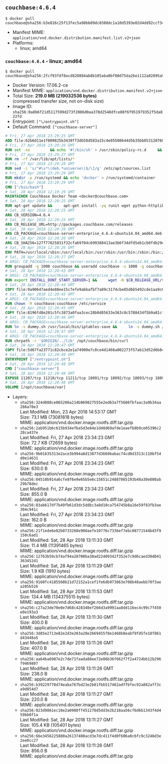 ## `couchbase:4.6.4`

```console
$ docker pull couchbase@sha256:b3e816c25f13fec5a98bb89dc0388dc1a10d5393e02d4dd92ccf349b82fb1b52
```

-	Manifest MIME: `application/vnd.docker.distribution.manifest.list.v2+json`
-	Platforms:
	-	linux; amd64

### `couchbase:4.6.4` - linux; amd64

```console
$ docker pull couchbase@sha256:2fcf93fdf8acd820884ab8b105aba0bf00d75da2be1112a02895a99cc4c1f013
```

-	Docker Version: 17.06.2-ce
-	Manifest MIME: `application/vnd.docker.distribution.manifest.v2+json`
-	Total Size: **219.0 MB (219032536 bytes)**  
	(compressed transfer size, not on-disk size)
-	Image ID: `sha256:0a8b6f21d5117599d273f2086d0aa378d2548dfce08f6f951979352f5da822fd`
-	Entrypoint: `["\/entrypoint.sh"]`
-	Default Command: `["couchbase-server"]`

```dockerfile
# Fri, 27 Apr 2018 23:29:25 GMT
ADD file:62b6d11e1f009825b3439ff3db58d583a15c4e05508644d5b35bb05312076029 in / 
# Fri, 27 Apr 2018 23:29:26 GMT
RUN set -xe 		&& echo '#!/bin/sh' > /usr/sbin/policy-rc.d 	&& echo 'exit 101' >> /usr/sbin/policy-rc.d 	&& chmod +x /usr/sbin/policy-rc.d 		&& dpkg-divert --local --rename --add /sbin/initctl 	&& cp -a /usr/sbin/policy-rc.d /sbin/initctl 	&& sed -i 's/^exit.*/exit 0/' /sbin/initctl 		&& echo 'force-unsafe-io' > /etc/dpkg/dpkg.cfg.d/docker-apt-speedup 		&& echo 'DPkg::Post-Invoke { "rm -f /var/cache/apt/archives/*.deb /var/cache/apt/archives/partial/*.deb /var/cache/apt/*.bin || true"; };' > /etc/apt/apt.conf.d/docker-clean 	&& echo 'APT::Update::Post-Invoke { "rm -f /var/cache/apt/archives/*.deb /var/cache/apt/archives/partial/*.deb /var/cache/apt/*.bin || true"; };' >> /etc/apt/apt.conf.d/docker-clean 	&& echo 'Dir::Cache::pkgcache ""; Dir::Cache::srcpkgcache "";' >> /etc/apt/apt.conf.d/docker-clean 		&& echo 'Acquire::Languages "none";' > /etc/apt/apt.conf.d/docker-no-languages 		&& echo 'Acquire::GzipIndexes "true"; Acquire::CompressionTypes::Order:: "gz";' > /etc/apt/apt.conf.d/docker-gzip-indexes 		&& echo 'Apt::AutoRemove::SuggestsImportant "false";' > /etc/apt/apt.conf.d/docker-autoremove-suggests
# Fri, 27 Apr 2018 23:29:27 GMT
RUN rm -rf /var/lib/apt/lists/*
# Fri, 27 Apr 2018 23:29:28 GMT
RUN sed -i 's/^#\s*\(deb.*universe\)$/\1/g' /etc/apt/sources.list
# Fri, 27 Apr 2018 23:29:29 GMT
RUN mkdir -p /run/systemd && echo 'docker' > /run/systemd/container
# Fri, 27 Apr 2018 23:29:29 GMT
CMD ["/bin/bash"]
# Sat, 28 Apr 2018 12:19:29 GMT
MAINTAINER Couchbase Docker Team <docker@couchbase.com>
# Sat, 28 Apr 2018 12:20:25 GMT
RUN apt-get update &&     apt-get install -yq runit wget python-httplib2 chrpath     lsof lshw sysstat net-tools numactl  &&     apt-get autoremove && apt-get clean &&     rm -rf /var/lib/apt/lists/* /tmp/* /var/tmp/*
# Sat, 28 Apr 2018 12:20:25 GMT
ARG CB_VERSION=4.6.4
# Sat, 28 Apr 2018 12:20:25 GMT
ARG CB_RELEASE_URL=http://packages.couchbase.com/releases
# Sat, 28 Apr 2018 12:20:26 GMT
ARG CB_PACKAGE=couchbase-server-enterprise_4.6.4-ubuntu14.04_amd64.deb
# Sat, 28 Apr 2018 12:20:26 GMT
ARG CB_SHA256=127f77825831f32cfa69704c699388413ae3b6f34dfd5eb1cb0fdb29e6a73579
# Sat, 28 Apr 2018 12:20:26 GMT
ENV PATH=/usr/local/sbin:/usr/local/bin:/usr/sbin:/usr/bin:/sbin:/bin:/opt/couchbase/bin:/opt/couchbase/bin/tools:/opt/couchbase/bin/install
# Sat, 28 Apr 2018 12:20:27 GMT
# ARGS: CB_PACKAGE=couchbase-server-enterprise_4.6.4-ubuntu14.04_amd64.deb CB_RELEASE_URL=http://packages.couchbase.com/releases CB_SHA256=127f77825831f32cfa69704c699388413ae3b6f34dfd5eb1cb0fdb29e6a73579 CB_VERSION=4.6.4
RUN groupadd -g 1000 couchbase && useradd couchbase -u 1000 -g couchbase -M
# Sat, 28 Apr 2018 12:20:43 GMT
# ARGS: CB_PACKAGE=couchbase-server-enterprise_4.6.4-ubuntu14.04_amd64.deb CB_RELEASE_URL=http://packages.couchbase.com/releases CB_SHA256=127f77825831f32cfa69704c699388413ae3b6f34dfd5eb1cb0fdb29e6a73579 CB_VERSION=4.6.4
RUN export INSTALL_DONT_START_SERVER=1 &&     wget -N $CB_RELEASE_URL/$CB_VERSION/$CB_PACKAGE &&     echo "$CB_SHA256  $CB_PACKAGE" | sha256sum -c - &&     dpkg -i ./$CB_PACKAGE && rm -f ./$CB_PACKAGE
# Sat, 28 Apr 2018 12:20:44 GMT
COPY file:9a90647aed4e88ee15c7efe9abbafbf7a89c3174cbe85d6b5492cde1aa9c6355 in /etc/service/couchbase-server/run 
# Sat, 28 Apr 2018 12:20:45 GMT
# ARGS: CB_PACKAGE=couchbase-server-enterprise_4.6.4-ubuntu14.04_amd64.deb CB_RELEASE_URL=http://packages.couchbase.com/releases CB_SHA256=127f77825831f32cfa69704c699388413ae3b6f34dfd5eb1cb0fdb29e6a73579 CB_VERSION=4.6.4
RUN chown -R couchbase:couchbase /etc/service
# Sat, 28 Apr 2018 12:20:45 GMT
COPY file:8196fd8e201c5fc3873a0faa3cec28b0d85633e363c0c5788434f5b9a81cfa5b in /usr/local/bin/ 
# Sat, 28 Apr 2018 12:20:46 GMT
# ARGS: CB_PACKAGE=couchbase-server-enterprise_4.6.4-ubuntu14.04_amd64.deb CB_RELEASE_URL=http://packages.couchbase.com/releases CB_SHA256=127f77825831f32cfa69704c699388413ae3b6f34dfd5eb1cb0fdb29e6a73579 CB_VERSION=4.6.4
RUN ln -s dummy.sh /usr/local/bin/iptables-save &&     ln -s dummy.sh /usr/local/bin/lvdisplay &&     ln -s dummy.sh /usr/local/bin/vgdisplay &&     ln -s dummy.sh /usr/local/bin/pvdisplay
# Sat, 28 Apr 2018 12:20:47 GMT
# ARGS: CB_PACKAGE=couchbase-server-enterprise_4.6.4-ubuntu14.04_amd64.deb CB_RELEASE_URL=http://packages.couchbase.com/releases CB_SHA256=127f77825831f32cfa69704c699388413ae3b6f34dfd5eb1cb0fdb29e6a73579 CB_VERSION=4.6.4
RUN chrpath -r '$ORIGIN/../lib' /opt/couchbase/bin/curl
# Sat, 28 Apr 2018 12:20:47 GMT
COPY file:5d67fa23771c82cbce2e1a74900e7c0ce4d1466a002273f57ab13d52d6b844b3 in / 
# Sat, 28 Apr 2018 12:20:48 GMT
ENTRYPOINT ["/entrypoint.sh"]
# Sat, 28 Apr 2018 12:20:48 GMT
CMD ["couchbase-server"]
# Sat, 28 Apr 2018 12:20:48 GMT
EXPOSE 11207/tcp 11210/tcp 11211/tcp 18091/tcp 18092/tcp 18093/tcp 18094/tcp 8091/tcp 8092/tcp 8093/tcp 8094/tcp
# Sat, 28 Apr 2018 12:20:48 GMT
VOLUME [/opt/couchbase/var]
```

-	Layers:
	-	`sha256:324d088ce065206a214b069827555e2ed63a7f5686fbfaac3a9b34aa286a78e3`  
		Last Modified: Mon, 23 Apr 2018 14:53:17 GMT  
		Size: 73.1 MB (73081818 bytes)  
		MIME: application/vnd.docker.image.rootfs.diff.tar.gzip
	-	`sha256:2ab951b6c615b934efba5d3e84e1d48d69afde1eaefb8b9ce05396c228ca437e`  
		Last Modified: Fri, 27 Apr 2018 23:34:23 GMT  
		Size: 72.7 KB (72659 bytes)  
		MIME: application/vnd.docker.image.rootfs.diff.tar.gzip
	-	`sha256:9b01635313e2ace3b994a8d13877d3669babac74cd0d3313c110bf54d0e14631`  
		Last Modified: Fri, 27 Apr 2018 23:34:23 GMT  
		Size: 630.0 B  
		MIME: application/vnd.docker.image.rootfs.diff.tar.gzip
	-	`sha256:04510b914a6cfe8f6e9e65b5e6c15651c24887865193b48a30e808ab29b78dec`  
		Last Modified: Fri, 27 Apr 2018 23:34:23 GMT  
		Size: 855.0 B  
		MIME: application/vnd.docker.image.rootfs.diff.tar.gzip
	-	`sha256:83ab617df7b49fb61d3dc5ddbc3a8d10ca754745b8a16e59f83fb3ae304c941c`  
		Last Modified: Fri, 27 Apr 2018 23:34:23 GMT  
		Size: 162.0 B  
		MIME: application/vnd.docker.image.rootfs.diff.tar.gzip
	-	`sha256:21f1ede6e82b0733260e908aefe10776c7336ef7ebc08771544bd3f9150c6ad1`  
		Last Modified: Sat, 28 Apr 2018 13:11:33 GMT  
		Size: 11.4 MB (11391465 bytes)  
		MIME: application/vnd.docker.image.rootfs.diff.tar.gzip
	-	`sha256:12763b59cb74af94a28700ba30ad22409342f352e7c9d6caed30d041363452d1`  
		Last Modified: Sat, 28 Apr 2018 13:11:29 GMT  
		Size: 1.9 KB (1910 bytes)  
		MIME: application/vnd.docker.image.rootfs.diff.tar.gzip
	-	`sha256:9160fc4185560b21d72152a1cef1fe6db973863e708b48aebb70f3aea205b526`  
		Last Modified: Sat, 28 Apr 2018 13:11:53 GMT  
		Size: 134.4 MB (134375515 bytes)  
		MIME: application/vnd.docker.image.rootfs.diff.tar.gzip
	-	`sha256:c27a23de70e0e7d68c428340ef266d3a9991aa8dd116ec4c99c7f450e0e193a3`  
		Last Modified: Sat, 28 Apr 2018 13:11:30 GMT  
		Size: 400.0 B  
		MIME: application/vnd.docker.image.rootfs.diff.tar.gzip
	-	`sha256:3d85e2713e82e2d3e203a20e2669455f8e1468b8eabf9fd5fe18f861d43448a5`  
		Last Modified: Sat, 28 Apr 2018 13:11:26 GMT  
		Size: 407.0 B  
		MIME: application/vnd.docker.image.rootfs.diff.tar.gzip
	-	`sha256:aa64ba6987e2c7de71faada88ee72e86b36f662f7f2a4724bb12b296f9469807`  
		Last Modified: Sat, 28 Apr 2018 13:11:26 GMT  
		Size: 238.0 B  
		MIME: application/vnd.docker.image.rootfs.diff.tar.gzip
	-	`sha256:b39229770d74eaba767bd23e2b81fbb517462adffbfec92a882aff3ca9d854d7`  
		Last Modified: Sat, 28 Apr 2018 13:11:27 GMT  
		Size: 220.0 B  
		MIME: application/vnd.docker.image.rootfs.diff.tar.gzip
	-	`sha256:023d9861ec18e2a0980ff451278d5dd3e2b218aa56cf6d6b1343f4d459bb0f1a`  
		Last Modified: Sat, 28 Apr 2018 13:11:27 GMT  
		Size: 105.4 KB (105401 bytes)  
		MIME: application/vnd.docker.image.rootfs.diff.tar.gzip
	-	`sha256:66e3456225880a26137408acd3e7dc411f4d0f606a0c6fc9c3246d3e2ee0cc27`  
		Last Modified: Sat, 28 Apr 2018 13:11:26 GMT  
		Size: 856.0 B  
		MIME: application/vnd.docker.image.rootfs.diff.tar.gzip
